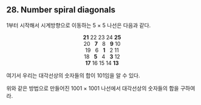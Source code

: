 ## 28. Number spiral diagonals

1부터 시작해서 시계방향으로 이동하는 5 &times; 5 나선은 다음과 같다.

<p align="center">
  <strong>21</strong> 22 23 24 <strong>25</strong><br>
  20 &nbsp;&nbsp;<strong>7</strong> &nbsp;&nbsp;8 &nbsp;&nbsp;<strong>9</strong> 10<br>
  19 &nbsp;&nbsp;6 &nbsp;&nbsp;<strong>1</strong> &nbsp;&nbsp;2 11<br>
  18 &nbsp;&nbsp;<strong>5</strong> &nbsp;&nbsp;4 &nbsp;&nbsp;<strong>3</strong> 12<br>
  <strong>17</strong> 16 15 14 <strong>13</strong>
</p>

여기서 우리는 대각선상의 숫자들의 합이 101임을 알 수 있다.

위와 같은 방법으로 만들어진 1001 &times; 1001 나선에서 대각선상의 숫자들의 합을 구하여라.
